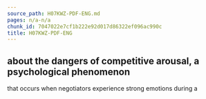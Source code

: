 ```yaml
---
source_path: H07KWZ-PDF-ENG.md
pages: n/a-n/a
chunk_id: 7047022e7cf1b222e92d017d86322ef096ac990c
title: H07KWZ-PDF-ENG
---
```

## about the dangers of competitive arousal, a psychological phenomenon

that occurs when negotiators experience strong emotions during a
